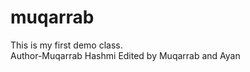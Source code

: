 # muqarrab
This is my first demo class.
<br>
Author-Muqarrab Hashmi
<lr>
Edited by Muqarrab and Ayan 

